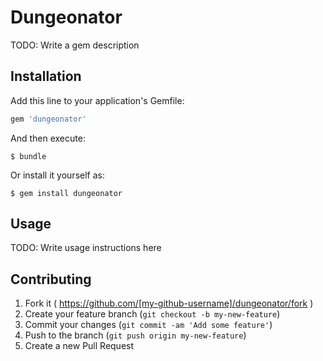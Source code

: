 # Dungeonator

TODO: Write a gem description

## Installation

Add this line to your application's Gemfile:

```ruby
gem 'dungeonator'
```

And then execute:

    $ bundle

Or install it yourself as:

    $ gem install dungeonator

## Usage

TODO: Write usage instructions here

## Contributing

1. Fork it ( https://github.com/[my-github-username]/dungeonator/fork )
2. Create your feature branch (`git checkout -b my-new-feature`)
3. Commit your changes (`git commit -am 'Add some feature'`)
4. Push to the branch (`git push origin my-new-feature`)
5. Create a new Pull Request

